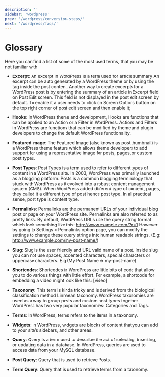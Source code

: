 ```yaml
---
description: ''
sidebar: 'wordpress'
prev: '/wordpress/conversion-steps/'
next: '/wordpress/faqs/'
---
```


# Glossary

Here you can find a list of some of the most used terms, that you may be not familiar with

* **Excerpt**: An excerpt in WordPress is a term used for article summary An excerpt can be auto generated by a WordPress theme or by using the <!--more--> tag inside the post content. Another way to create excerpts for a WordPress post is by entering the summary of an article in Excerpt field on Post Edit screen. This field is not displayed in the post edit screen by default. To enable it a user needs to click on Screen Options button on the top right corner of post edit screen and then enable it;

* **Hooks**: In WordPress theme and development, Hooks are functions that can be applied to an Action or a Filter in WordPress. Actions and Filters in WordPress are functions that can be modified by theme and plugin developers to change the default WordPress functionality.

* **Featured Image**: The Featured Image (also known as post thumbnail) is a WordPress theme feature which allows theme developers to add support for using a representative image for posts, pages, or custom post types.

* **Post Types**: Post Types is a term used to refer to different types of content in a WordPress site. In 2003, WordPress was primarily launched as a blogging platform. Posts is a common blogging terminology that stuck with WordPress as it evolved into a robust content management system (CMS). When WordPress added different type of content, pages, they called it a different type of post hence post type. In all practical sense, post type is content type.

* **Permalinks**: Permalinks are the permanent URLs of your individual blog post or page on your WordPress site. Permalinks are also referred to as pretty links. By default, WordPress URLs use the query string format which look something like this: http://www.example.com/?p=1 However by going to Settings » Permalinks option page, you can modify the settings to change these query strings into human readable strings. (E.g: http://www.example.com/my-post-name/)

* **Slug**: Slug is the user friendly and URL valid name of a post. Inside slug you can not use spaces, accented characters, special characters or uppercase characters. E.g (My Post Name => my-post-name)

* **Shortcodes**: Shortcodes in WordPress are little bits of code that allow you to do various things with little effort. For example, a shortcode for embedding a video might look like this:
[video]

* **Taxonomy**: This term is kinda tricky and is derived from the biological classification method Linnaean taxonomy. WordPress taxonomies are used as a way to group posts and custom post types together. WordPress has two very popular taxonomies: Categories and Tags.

* **Terms**: In WordPress, terms refers to the items in a taxonomy.

* **Widgets**: In WordPress, widgets are blocks of content that you can add to your site’s sidebars, and other areas.

* **Query**: Query is a term used to describe the act of selecting, inserting, or updating data in a database. In WordPress, queries are used to access data from your MySQL database. 

* **Post Query**: Query that is used to retrieve Posts.

* **Term Query**: Query that is used to retrieve terms from a taxonomy.